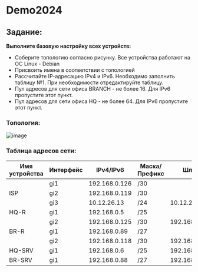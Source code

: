 # Demo2024
## Задание:
__Выполните базовую настройку всех устройств:__
- Соберите топологию согласно рисунку. Все устройства работают на OC Linux - Debian
- Присвоить имена в соответствии с топологией
- Рассчитайте IP-адресацию IPv4 и IPv6. Необходимо заполнить таблицу №1. При необходимости отредактируйте таблицу.
- Пул адресов для сети офиса BRANCH - не более 16. Для IPv6 пропустите этот пункт.
- Пул адресов для сети офиса HQ - не более 64. Для IPv6 пропустите этот пункт.
### Топология:
![image](https://github.com/Gogol15/demo2024/assets/79337104/51b36e26-b2b1-4eb3-9f1c-9eb4fe1913c5)

### Таблица адресов сети:
| Имя устройства | Интерфейс |   IPv4/IPv6   | Маска/Префикс |      Шлюз      |
| -------------- | --------- | ------------- | ------------- | -------------- |
|                | gi1       | 192.168.0.126 | /30           |                |
| ISP            | gi2       | 192.168.0.119 | /30           |                |
|                | gi3       | 10.12.26.13   | /24           | 10.12.26.254   |
| HQ-R           | gi1       | 192.168.0.5   | /25           |                |
|                | gi2       | 192.168.0.125 | /30           | 192.168.0.126  |
| BR-R           | gi1       | 192.168.0.89  | /27           |                |
|                | gi2       | 192.168.0.118 | /30           | 192.168.0.119  |
| HQ-SRV         | gi1       | 192.168.0.6   | /25           | 192.168.0.5    |
| BR-SRV         | gi1       | 192.168.0.88  | /27           | 192.168.0.89   |


